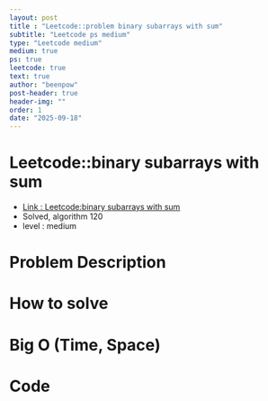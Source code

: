 ```yaml
---
layout: post
title : "Leetcode::problem binary subarrays with sum"
subtitle: "Leetcode ps medium"
type: "Leetcode medium"
medium: true
ps: true
leetcode: true
text: true
author: "beenpow"
post-header: true
header-img: ""
order: 1
date: "2025-09-18"
---
```


# Leetcode::binary subarrays with sum
- [Link : Leetcode:binary subarrays with sum]()
- Solved, algorithm 120
- level : medium
# Problem Description

# How to solve


# Big O (Time, Space)

# Code

```cpp

```